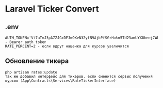# Laravel Ticker Convert

## .env
```
AUTH_TOKEN='Vt7aTmJ3pA7ZJGcDEJm9XvN32yfN9AjbPfSGrHukn5Td23anUYX8beej7WNYbb72' - Bearer auth token
RATE_PERCENT=2 - если вдруг наценка для курсов увеличится
```

## Обновление тикера
```
php artisan rates:update 
Так же добавил интерфейс для тикеров, если сменится сервис получения курсов (App\Contracts\Services\RateTickerInterface)
```
